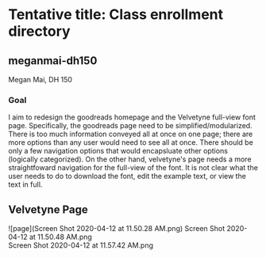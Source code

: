 # Tentative title: Class enrollment directory
## meganmai-dh150
Megan Mai, DH 150 
### Goal 
I aim to redesign the goodreads homepage and the Velvetyne full-view font page. Specifically, the goodreads page need to be simplified/modularized. There is too much information conveyed all at once on one page; there are more options than any user would need to see all at once. There should be only a few navigation options that would encapsluate other options (logically categorized). On the other hand, velvetyne's page needs a more straightfoward navigation for the full-view of the font. It is not clear what the user needs to do to download the font, edit the example text, or view the text in full.
## Velvetyne Page
![page](Screen Shot 2020-04-12 at 11.50.28 AM.png)
Screen Shot 2020-04-12 at 11.50.48 AM.png	
Screen Shot 2020-04-12 at 11.57.42 AM.png	

